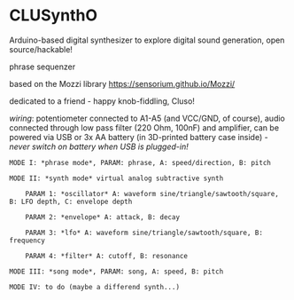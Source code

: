 # CLUSynthO
Arduino-based digital synthesizer to explore digital sound generation, open source/hackable!

phrase sequenzer

based on the Mozzi library https://sensorium.github.io/Mozzi/

dedicated to a friend - happy knob-fiddling, Cluso!

*wiring*: potentiometer connected to A1-A5 (and VCC/GND, of course), audio connected through low pass filter (220 Ohm, 100nF) and amplifier, can be powered via USB or 3x AA battery (in 3D-printed battery case inside) - *never switch on battery when USB is plugged-in!*

    MODE I: *phrase mode*, PARAM: phrase, A: speed/direction, B: pitch

    MODE II: *synth mode* virtual analog subtractive synth

        PARAM 1: *oscillator* A: waveform sine/triangle/sawtooth/square, B: LFO depth, C: envelope depth
  
        PARAM 2: *envelope* A: attack, B: decay
  
        PARAM 3: *lfo* A: waveform sine/triangle/sawtooth/square, B: frequency
  
        PARAM 4: *filter* A: cutoff, B: resonance
  
    MODE III: *song mode*, PARAM: song, A: speed, B: pitch

    MODE IV: to do (maybe a differend synth...)

